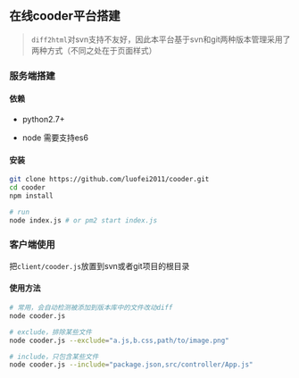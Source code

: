 ## 在线cooder平台搭建 

> `diff2html`对svn支持不友好，因此本平台基于svn和git两种版本管理采用了两种方式（不同之处在于页面样式） 

### 服务端搭建 

#### 依赖 

* python2.7+ 

* node 需要支持es6 

#### 安装 

```bash
git clone https://github.com/luofei2011/cooder.git
cd cooder
npm install

# run
node index.js # or pm2 start index.js
```

### 客户端使用

把`client/cooder.js`放置到svn或者git项目的根目录

#### 使用方法

```bash
# 常用，会自动检测被添加到版本库中的文件改动diff
node cooder.js

# exclude，排除某些文件
node cooder.js --exclude="a.js,b.css,path/to/image.png"

# include，只包含某些文件
node cooder.js --include="package.json,src/controller/App.js"

